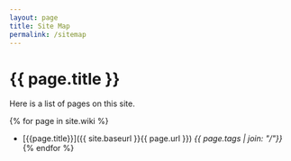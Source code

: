 ```yaml
---
layout: page
title: Site Map
permalink: /sitemap
---
```


# {{ page.title }}

Here is a list of pages on this site.

{% for page in site.wiki %}
  - [{{page.title}}]({{ site.baseurl }}{{ page.url }}) <i>{{ page.tags | join: "/"}}</i>
{% endfor %}

<script>
  function checkHash() {
    if (window.location.hash == "#random") {
      let links = document.getElementsByTagName("a");
      let chosenLink = links[Math.floor(Math.random()*links.length)];
      chosenLink.click();
    }
  }

  window.addEventListener('hashchange', checkHash);
  window.addEventListener('load', checkHash);
  window.addEventListener('click', checkHash);
</script>
